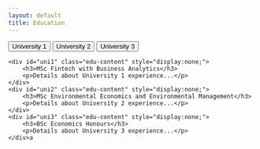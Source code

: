 ```yaml
---
layout: default
title: Education
---
```


<div id="education-container">
    <button class="edu-btn" onclick="toggleEducation('uni1')">University 1</button>
    <button class="edu-btn" onclick="toggleEducation('uni2')">University 2</button>
    <button class="edu-btn" onclick="toggleEducation('uni3')">University 3</button>

    <div id="uni1" class="edu-content" style="display:none;">
        <h3>MSc Fintech with Business Analytics</h3>
        <p>Details about University 1 experience...</p>
    </div>
    <div id="uni2" class="edu-content" style="display:none;">
        <h3>MSc Environmental Economics and Environmental Management</h3>
        <p>Details about University 2 experience...</p>
    </div>
    <div id="uni3" class="edu-content" style="display:none;">
        <h3>BSc Economics Honours</h3>
        <p>Details about University 3 experience...</p>
    </div>a
</div>
